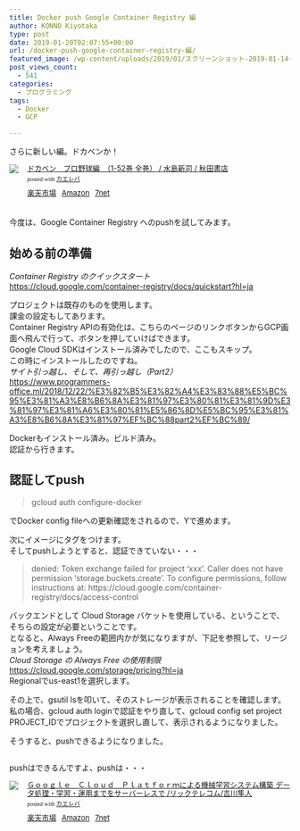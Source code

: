 ```yaml
---
title: Docker push Google Container Registry 編
author: KONNO Kiyotaka
type: post
date: 2019-01-20T02:07:55+00:00
url: /docker-push-google-container-registry-編/
featured_image: /wp-content/uploads/2019/01/スクリーンショット-2019-01-14-19.23.43.jpg
post_views_count:
  - 541
categories:
  - プログラミング
tags:
  - Docker
  - GCP

---
```

さらに新しい編。ドカベンか！

<div class="kaerebalink-box" style="text-align:left;padding-bottom:20px;font-size:small;zoom: 1;overflow: hidden;">
  <div class="kaerebalink-image" style="float:left;margin:0 15px 10px 0;">
    <a href="//af.moshimo.com/af/c/click?a_id=1238335&#038;p_id=54&#038;pc_id=54&#038;pl_id=616&#038;s_v=b5Rz2P0601xu&#038;url=https%3A%2F%2Fproduct.rakuten.co.jp%2Fproduct%2F-%2Fae35f90531dfecdf391744054cc0e0bc%2F" target="_blank" ><img src="https://i2.wp.com/thumbnail.image.rakuten.co.jp/ran/img/9001/1001/000/000/087/601/90011001000000087601_1.jpg?ssl=1" style="border: none;" data-recalc-dims="1" /></a><img src="//i.moshimo.com/af/i/impression?a_id=1238335&#038;p_id=54&#038;pc_id=54&#038;pl_id=616" width="1" height="1" style="border:none;" />
  </div>
  
  <div class="kaerebalink-info" style="line-height:120%;zoom: 1;overflow: hidden;">
    <div class="kaerebalink-name" style="margin-bottom:10px;line-height:120%">
      <a href="//af.moshimo.com/af/c/click?a_id=1238335&#038;p_id=54&#038;pc_id=54&#038;pl_id=616&#038;s_v=b5Rz2P0601xu&#038;url=https%3A%2F%2Fproduct.rakuten.co.jp%2Fproduct%2F-%2Fae35f90531dfecdf391744054cc0e0bc%2F" target="_blank" >ドカベン　プロ野球編　（1-52巻 全巻） / 水島新司 / 秋田書店</a><img src="//i.moshimo.com/af/i/impression?a_id=1238335&#038;p_id=54&#038;pc_id=54&#038;pl_id=616" width="1" height="1" style="border:none;" />
      <div class="kaerebalink-powered-date" style="font-size:8pt;margin-top:5px;font-family:verdana;line-height:120%">
        posted with <a href="https://kaereba.com" rel="nofollow" target="_blank">カエレバ</a>
      </div>
    </div>
    <div class="kaerebalink-detail" style="margin-bottom:5px;">
    </div>
    <div class="kaerebalink-link1" style="margin-top:10px;">
      <div class="shoplinkrakuten" style="display:inline;margin-right:5px">
        <a href="//af.moshimo.com/af/c/click?a_id=1238335&#038;p_id=54&#038;pc_id=54&#038;pl_id=616&#038;s_v=b5Rz2P0601xu&#038;url=https%3A%2F%2Fsearch.rakuten.co.jp%2Fsearch%2Fmall%2F%25E3%2583%2589%25E3%2582%25AB%25E3%2583%2599%25E3%2583%25B3%25E3%2580%2580%25E3%2582%25BB%25E3%2583%2583%25E3%2583%2588%2F-%2Ff.1-p.1-s.1-sf.0-st.A-v.2%3Fx%3D0" target="_blank" >楽天市場</a><img src="//i.moshimo.com/af/i/impression?a_id=1238335&#038;p_id=54&#038;pc_id=54&#038;pl_id=616" width="1" height="1" style="border:none;" />
      </div>
      <div class="shoplinkamazon" style="display:inline;margin-right:5px">
        <a href="//af.moshimo.com/af/c/click?a_id=1238337&#038;p_id=170&#038;pc_id=185&#038;pl_id=4062&#038;s_v=b5Rz2P0601xu&#038;url=https%3A%2F%2Fwww.amazon.co.jp%2Fgp%2Fsearch%3Fkeywords%3D%25E3%2583%2589%25E3%2582%25AB%25E3%2583%2599%25E3%2583%25B3%25E3%2580%2580%25E3%2582%25BB%25E3%2583%2583%25E3%2583%2588%26__mk_ja_JP%3D%25E3%2582%25AB%25E3%2582%25BF%25E3%2582%25AB%25E3%2583%258A" target="_blank" >Amazon</a><img src="//i.moshimo.com/af/i/impression?a_id=1238337&#038;p_id=170&#038;pc_id=185&#038;pl_id=4062" width="1" height="1" style="border:none;" />
      </div>
      <div class="shoplinkseven" style="display:inline;margin-right:5px">
        <a href="//af.moshimo.com/af/c/click?a_id=1238336&#038;p_id=932&#038;pc_id=1188&#038;pl_id=12456&#038;s_v=b5Rz2P0601xu&#038;url=http%3A%2F%2F7net.omni7.jp%2Fsearch%2F%3Fkeyword%3D%25E3%2583%2589%25E3%2582%25AB%25E3%2583%2599%25E3%2583%25B3%25E3%2580%2580%25E3%2582%25BB%25E3%2583%2583%25E3%2583%2588%26searchKeywordFlg%3D1" target="_blank" ><img src="//i.moshimo.com/af/i/impression?a_id=1238336&p_id=932&pc_id=1188&pl_id=12456" width="1" height="1" style="border:none;">7net</a>
      </div>
    </div>
  </div>
  
  <div class="booklink-footer" style="clear: left">
  </div>
</div>

今度は、Google Container Registry へのpushを試してみます。

## 始める前の準備

_Container Registry のクイックスタート_  
<a rel="noreferrer noopener" target="_blank" href="https://cloud.google.com/container-registry/docs/quickstart?hl=ja&authuser=0">https://cloud.google.com/container-registry/docs/quickstart?hl=ja</a>

プロジェクトは既存のものを使用します。  
課金の設定もしてあります。  
Container Registry APIの有効化は、こちらのページのリンクボタンからGCP画面へ飛んで行って、ボタンを押していけばできます。  
Google Cloud SDKはインストール済みでしたので、ここもスキップ。  
この時にインストールしたのですね。  
_サイト引っ越し、そして、再引っ越し（Part2）_  
<a rel="noreferrer noopener" target="_blank" href="https://www.programmers-office.ml/2018/12/22/%E3%82%B5%E3%82%A4%E3%83%88%E5%BC%95%E3%81%A3%E8%B6%8A%E3%81%97%E3%80%81%E3%81%9D%E3%81%97%E3%81%A6%E3%80%81%E5%86%8D%E5%BC%95%E3%81%A3%E8%B6%8A%E3%81%97%EF%BC%88part2%EF%BC%89/">https://www.programmers-office.ml/2018/12/22/%E3%82%B5%E3%82%A4%E3%83%88%E5%BC%95%E3%81%A3%E8%B6%8A%E3%81%97%E3%80%81%E3%81%9D%E3%81%97%E3%81%A6%E3%80%81%E5%86%8D%E5%BC%95%E3%81%A3%E8%B6%8A%E3%81%97%EF%BC%88part2%EF%BC%89/</a>

Dockerもインストール済み。ビルド済み。  
認証から行きます。

## 認証してpush

<blockquote class="wp-block-quote">
  <p>
    gcloud auth configure-docker<br />
  </p>
</blockquote>

でDocker config fileへの更新確認をされるので、Yで進めます。

次にイメージにタグをつけます。  
そしてpushしようとすると、認証できていない・・・

<blockquote class="wp-block-quote">
  <p>
    denied: Token exchange failed for project &#8216;xxx&#8217;. Caller does not have permission &#8216;storage.buckets.create&#8217;. To configure permissions, follow instructions at: https://cloud.google.com/container-registry/docs/access-control
  </p>
</blockquote>

バックエンドとして Cloud Storage バケットを使用している、ということで、そちらの設定が必要ということです。  
となると、Always Freeの範囲内かが気になりますが、下記を参照して、リージョンを考えましょう。  
_Cloud Storage の Always Free の使用制限_  
<a rel="noreferrer noopener" target="_blank" href="https://cloud.google.com/storage/pricing?hl=ja&authuser=0">https://cloud.google.com/storage/pricing?hl=ja</a>  
Regionalでus-east1を選択します。

その上で、gsutil lsを叩いて、そのストレージが表示されることを確認します。私の場合、gcloud auth loginで認証をやり直して、gcloud config set project PROJECT_IDでプロジェクトを選択し直して、表示されるようになりました。

そうすると、pushできるようになりました。<figure class="wp-block-image">

<img src="https://i0.wp.com/www.programmers-office.ml/wp-content/uploads/2019/01/スクリーンショット-2019-01-20-10.53.24.png?fit=1024%2C299&ssl=1" alt="" class="wp-image-2712" srcset="https://i0.wp.com/www.programmers-office.ml/wp-content/uploads/2019/01/スクリーンショット-2019-01-20-10.53.24.png?w=2320&ssl=1 2320w, https://i0.wp.com/www.programmers-office.ml/wp-content/uploads/2019/01/スクリーンショット-2019-01-20-10.53.24.png?resize=300%2C88&ssl=1 300w, https://i0.wp.com/www.programmers-office.ml/wp-content/uploads/2019/01/スクリーンショット-2019-01-20-10.53.24.png?resize=768%2C224&ssl=1 768w, https://i0.wp.com/www.programmers-office.ml/wp-content/uploads/2019/01/スクリーンショット-2019-01-20-10.53.24.png?resize=1024%2C299&ssl=1 1024w, https://i0.wp.com/www.programmers-office.ml/wp-content/uploads/2019/01/スクリーンショット-2019-01-20-10.53.24.png?w=2000&ssl=1 2000w" sizes="(max-width: 1000px) 100vw, 1000px" /> </figure> 

pushはできるんですよ、pushは・・・



<div class="kaerebalink-box" style="text-align:left;padding-bottom:20px;font-size:small;zoom: 1;overflow: hidden;">
  <div class="kaerebalink-image" style="float:left;margin:0 15px 10px 0;">
    <a href="//af.moshimo.com/af/c/click?a_id=1238335&#038;p_id=54&#038;pc_id=54&#038;pl_id=616&#038;s_v=b5Rz2P0601xu&#038;url=https%3A%2F%2Fproduct.rakuten.co.jp%2Fproduct%2F-%2F4c3ab5c6faf5e80f0bbc0daa49b2a5a5%2F" target="_blank" ><img src="https://i1.wp.com/thumbnail.image.rakuten.co.jp/ran/img/2001/0009/784/865/941/715/20010009784865941715_1.jpg?ssl=1" style="border: none;" data-recalc-dims="1" /></a><img src="//i.moshimo.com/af/i/impression?a_id=1238335&#038;p_id=54&#038;pc_id=54&#038;pl_id=616" width="1" height="1" style="border:none;" />
  </div>
  
  <div class="kaerebalink-info" style="line-height:120%;zoom: 1;overflow: hidden;">
    <div class="kaerebalink-name" style="margin-bottom:10px;line-height:120%">
      <a href="//af.moshimo.com/af/c/click?a_id=1238335&#038;p_id=54&#038;pc_id=54&#038;pl_id=616&#038;s_v=b5Rz2P0601xu&#038;url=https%3A%2F%2Fproduct.rakuten.co.jp%2Fproduct%2F-%2F4c3ab5c6faf5e80f0bbc0daa49b2a5a5%2F" target="_blank" >Ｇｏｏｇｌｅ　Ｃｌｏｕｄ　Ｐｌａｔｆｏｒｍによる機械学習システム構築 データ処理・学習・運用までをサーバーレスで /リックテレコム/吉川隼人</a><img src="//i.moshimo.com/af/i/impression?a_id=1238335&#038;p_id=54&#038;pc_id=54&#038;pl_id=616" width="1" height="1" style="border:none;" />
      <div class="kaerebalink-powered-date" style="font-size:8pt;margin-top:5px;font-family:verdana;line-height:120%">
        posted with <a href="https://kaereba.com" rel="nofollow" target="_blank">カエレバ</a>
      </div>
    </div>
    <div class="kaerebalink-detail" style="margin-bottom:5px;">
    </div>
    <div class="kaerebalink-link1" style="margin-top:10px;">
      <div class="shoplinkrakuten" style="display:inline;margin-right:5px">
        <a href="//af.moshimo.com/af/c/click?a_id=1238335&#038;p_id=54&#038;pc_id=54&#038;pl_id=616&#038;s_v=b5Rz2P0601xu&#038;url=https%3A%2F%2Fsearch.rakuten.co.jp%2Fsearch%2Fmall%2FGoogle%2520Cloud%2F-%2Ff.1-p.1-s.1-sf.0-st.A-v.2%3Fx%3D0" target="_blank" >楽天市場</a><img src="//i.moshimo.com/af/i/impression?a_id=1238335&#038;p_id=54&#038;pc_id=54&#038;pl_id=616" width="1" height="1" style="border:none;" />
      </div>
      <div class="shoplinkamazon" style="display:inline;margin-right:5px">
        <a href="//af.moshimo.com/af/c/click?a_id=1238337&#038;p_id=170&#038;pc_id=185&#038;pl_id=4062&#038;s_v=b5Rz2P0601xu&#038;url=https%3A%2F%2Fwww.amazon.co.jp%2Fgp%2Fsearch%3Fkeywords%3DGoogle%2520Cloud%26__mk_ja_JP%3D%25E3%2582%25AB%25E3%2582%25BF%25E3%2582%25AB%25E3%2583%258A" target="_blank" >Amazon</a><img src="//i.moshimo.com/af/i/impression?a_id=1238337&#038;p_id=170&#038;pc_id=185&#038;pl_id=4062" width="1" height="1" style="border:none;" />
      </div>
      <div class="shoplinkseven" style="display:inline;margin-right:5px">
        <a href="//af.moshimo.com/af/c/click?a_id=1238336&#038;p_id=932&#038;pc_id=1188&#038;pl_id=12456&#038;s_v=b5Rz2P0601xu&#038;url=http%3A%2F%2F7net.omni7.jp%2Fsearch%2F%3Fkeyword%3DGoogle%2520Cloud%26searchKeywordFlg%3D1" target="_blank" ><img src="//i.moshimo.com/af/i/impression?a_id=1238336&p_id=932&pc_id=1188&pl_id=12456" width="1" height="1" style="border:none;">7net</a>
      </div>
    </div>
  </div>
  
  <div class="booklink-footer" style="clear: left">
  </div>
</div>